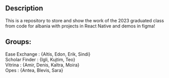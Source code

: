 ## Description
This is a repository to store and show the work of the 2023 graduated class from code for albania with projects in React Native and demos in figma!

 ## Groups:

 Ease Exchange : {Altis, Edon, Erik, Sindi} <br/>
 Scholar Finder : {Igli, Kujtim, Teo} <br/>
 Vitrina : {Amir, Denis, Kaltra, Moira} <br/>
 Opes : {Antea, Blevis, Sara} <br/>
